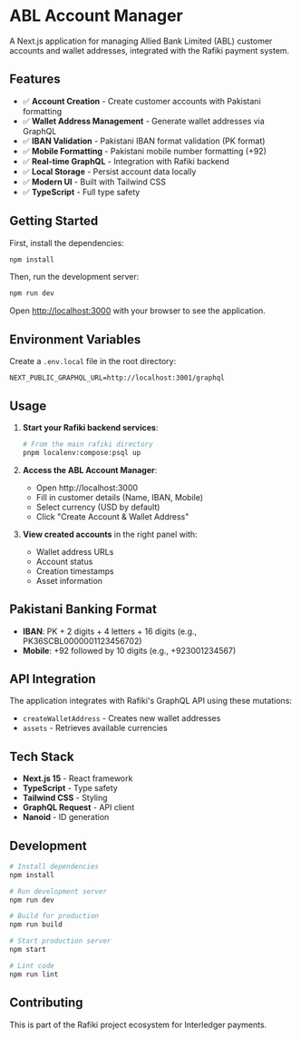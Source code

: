# ABL Account Manager

A Next.js application for managing Allied Bank Limited (ABL) customer accounts and wallet addresses, integrated with the Rafiki payment system.

## Features

- ✅ **Account Creation** - Create customer accounts with Pakistani formatting
- ✅ **Wallet Address Management** - Generate wallet addresses via GraphQL
- ✅ **IBAN Validation** - Pakistani IBAN format validation (PK format)
- ✅ **Mobile Formatting** - Pakistani mobile number formatting (+92)
- ✅ **Real-time GraphQL** - Integration with Rafiki backend
- ✅ **Local Storage** - Persist account data locally
- ✅ **Modern UI** - Built with Tailwind CSS
- ✅ **TypeScript** - Full type safety

## Getting Started

First, install the dependencies:

```bash
npm install
```

Then, run the development server:

```bash
npm run dev
```

Open [http://localhost:3000](http://localhost:3000) with your browser to see the application.

## Environment Variables

Create a `.env.local` file in the root directory:

```env
NEXT_PUBLIC_GRAPHQL_URL=http://localhost:3001/graphql
```

## Usage

1. **Start your Rafiki backend services**:
   ```bash
   # From the main rafiki directory
   pnpm localenv:compose:psql up
   ```

2. **Access the ABL Account Manager**:
   - Open http://localhost:3000
   - Fill in customer details (Name, IBAN, Mobile)
   - Select currency (USD by default)
   - Click "Create Account & Wallet Address"

3. **View created accounts** in the right panel with:
   - Wallet address URLs
   - Account status
   - Creation timestamps
   - Asset information

## Pakistani Banking Format

- **IBAN**: PK + 2 digits + 4 letters + 16 digits (e.g., PK36SCBL0000001123456702)
- **Mobile**: +92 followed by 10 digits (e.g., +923001234567)

## API Integration

The application integrates with Rafiki's GraphQL API using these mutations:

- `createWalletAddress` - Creates new wallet addresses
- `assets` - Retrieves available currencies

## Tech Stack

- **Next.js 15** - React framework
- **TypeScript** - Type safety
- **Tailwind CSS** - Styling
- **GraphQL Request** - API client
- **Nanoid** - ID generation

## Development

```bash
# Install dependencies
npm install

# Run development server
npm run dev

# Build for production
npm run build

# Start production server
npm start

# Lint code
npm run lint
```

## Contributing

This is part of the Rafiki project ecosystem for Interledger payments.

